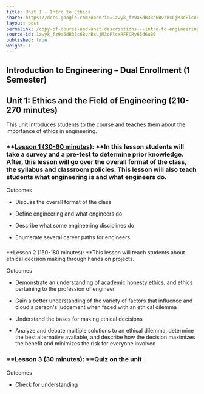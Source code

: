 ```yaml
---
title: Unit 1 - Intro to Ethics
share: https://docs.google.com/open?id=1zwyk_fz9a5dB33c6BvrBxLjM3oPlcxRFFCRy65d6uB0
layout: post
permalink: /copy-of-course-and-unit-descriptions---intro-to-engineering-de-only-copy/
source-id: 1zwyk_fz9a5dB33c6BvrBxLjM3oPlcxRFFCRy65d6uB0
published: true
weight: 1
---
```

## Introduction to Engineering – Dual Enrollment (1 Semester)


## Unit 1: Ethics and the Field of Engineering (210-270 minutes)

This unit introduces students to the course and teaches them about the importance of ethics in engineering.

### **[Lesson 1 (30-60 minutes)](https://intro-to-engineering-design.lsupathways.org/1_unit_1/):  **In this lesson students will take a survey and a pre-test to determine prior knowledge.  After, this lesson will go over the overall format of the class, the syllabus and classroom policies.  This lesson will also teach students what engineering is and what engineers do. 

Outcomes

* Discuss the overall format of the class

* Define engineering and what engineers do

* Describe what some engineering disciplines do 

* Enumerate several career paths for engineers

### 
**Lesson 2 (150-180 minutes): **This lesson will teach students about ethical decision making through hands on projects.

Outcomes

* Demonstrate an understanding of academic honesty ethics, and ethics pertaining to the profession of engineer

* Gain a better understanding of the variety of factors that influence and cloud a person's judgement when faced with an ethical dilemma

* Understand the bases for making ethical decisions

* Analyze and debate multiple solutions to an ethical dilemma, determine the best alternative available, and describe how the decision maximizes the benefit and minimizes the risk for everyone involved

### **Lesson 3 (30 minutes): **Quiz on the unit

Outcomes

* Check for understanding

